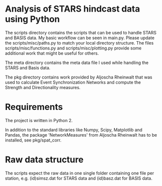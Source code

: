 # Analysis of STARS hindcast data using Python
The scripts directory contains the scripts that can be used to handle STARS and BASIS data. My basic workflow can be seen in main.py. Please update the scripts/misc/paths.py to match your local directory structure. The files scripts/misc/functions.py and scripts/misc/plotting.py provide some additional work that might be useful for others.

The meta directory contains the meta data file I used while handling the STARS and Basis data.

The pkg directory contains work provided by Aljoscha Rheinwalt that was used to calculate Event Synchronization Networks and compute the Strength and Directionality measures.

# Requirements
The project is written in Python 2.  
 
In addition to the standard libraries like Numpy, Scipy, Matplotlib and Pandas, the package 'NetworkMeasures' from Aljoscha Rheinwalt has to be installed, see pkg/spat_corr.

# Raw data structure                                   
The scripts expect the raw data in one single folder containing one file per station, e.g. (id)simsz.dat for STARS data and (id)basz.dat for BASIS data.